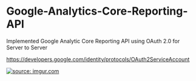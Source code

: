 # Google-Analytics-Core-Reporting-API
Implemented Google Analytic Core Reporting API using OAuth 2.0 for Server to Server 

https://developers.google.com/identity/protocols/OAuth2ServiceAccount

<a href="http://imgur.com/TrrYWnr"><img src="http://i.imgur.com/TrrYWnr.png" title="source: imgur.com" /></a>
